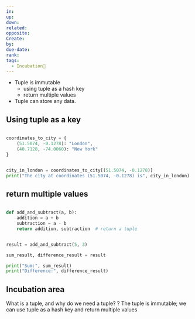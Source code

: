 ```yaml
---
in: 
up: 
down: 
related: 
opposite: 
Create: 
by: 
due-date: 
rank: 
tags:
  - Incubation🌱
---
```

- Tuple is immutable
	- using tuple as a hash key
	- return multiple values
- Tuple can store any data.


## Using tuple as a key

```python

coordinates_to_city = {
    (51.5074, -0.1278): "London",
    (40.7128, -74.0060): "New York"
}


city_in_london = coordinates_to_city[(51.5074, -0.1278)]
print("The city at coordinates (51.5074, -0.1278) is", city_in_london)  
```

## return multiple values

```python

def add_and_subtract(a, b):
    addition = a + b
    subtraction = a - b
    return addition, subtraction  # return a tuple


result = add_and_subtract(5, 3)

sum_result, difference_result = result

print("Sum:", sum_result)  
print("Difference:", difference_result)  

```

## Incubation area

What is a tuple, and why do we need a tuple?
?
The tuple is immutable; we can use tuple as a hash key and return multiple values